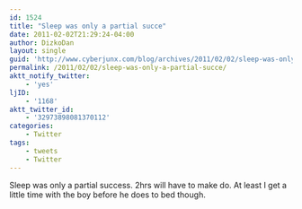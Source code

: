 ```yaml
---
id: 1524
title: "Sleep was only a partial succe"
date: 2011-02-02T21:29:24-04:00
author: DizkoDan
layout: single
guid: 'http://www.cyberjunx.com/blog/archives/2011/02/02/sleep-was-only-a-partial-succe/'
permalink: /2011/02/02/sleep-was-only-a-partial-succe/
aktt_notify_twitter:
    - 'yes'
ljID:
    - '1168'
aktt_twitter_id:
    - '32973898081370112'
categories:
    - Twitter
tags:
    - tweets
    - Twitter
---
```


Sleep was only a partial success. 2hrs will have to make do. At least I get a little time with the boy before he does to bed though.